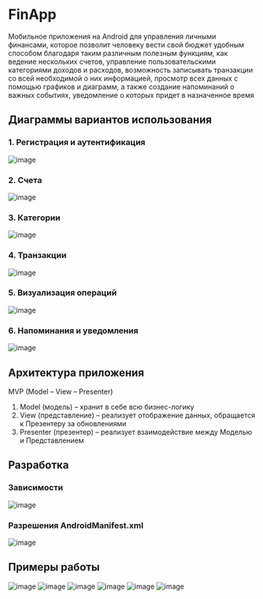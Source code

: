 # FinApp

Мобильное приложения на Android для управления личными финансами, которое позволит человеку вести свой бюджет удобным способом благодаря таким различным полезным функциям, как ведение нескольких счетов, управление пользовательскими категориями доходов и расходов, возможность записывать транзакции со всей необходимой о них информацией, просмотр всех данных с помощью графиков и диаграмм, а также создание напоминаний о важных событиях, уведомление о которых придет в назначенное время

## Диаграммы вариантов использования

### 1. Регистрация и аутентификация
![image](https://github.com/user-attachments/assets/37c83dfd-e5a7-4373-b7e8-b27629d73e43)

### 2. Счета
![image](https://github.com/user-attachments/assets/8036f0e5-bee9-4953-b756-84cfe488434b)

### 3. Категории
![image](https://github.com/user-attachments/assets/1b78cd3a-a7eb-4ae5-8db3-a980f093d417)

### 4. Транзакции
![image](https://github.com/user-attachments/assets/181c04bd-001f-4156-a459-bdabc82140a0)

### 5. Визуализация операций
![image](https://github.com/user-attachments/assets/1d4482ab-18b5-4b4d-9c54-6453c963d676)

### 6. Напоминания и уведомления
![image](https://github.com/user-attachments/assets/24297ab7-f1ac-4e7c-94d4-7ecf4e3b923b)

## Архитектура приложения

MVP (Model – View – Presenter)

1) Model (модель) – хранит в себе всю бизнес-логику
2) View (представление) – реализует отображение данных, обращается к Презентеру за обновлениями
3) Presenter (презентер) – реализует взаимодействие между Моделью и Представлением

## Разработка

### Зависимости

![image](https://github.com/user-attachments/assets/4547c47a-aab6-483d-8d82-c64333601639)

### Разрешения AndroidManifest.xml

![image](https://github.com/user-attachments/assets/a77b0c06-909a-497a-b749-391aedebdbfc)


## Примеры работы

![image](https://github.com/user-attachments/assets/2b400cb3-70fa-417d-8870-7d5f27f22446)
![image](https://github.com/user-attachments/assets/6543f0fb-f7c9-4137-9dce-c8e93fd7ead6)
![image](https://github.com/user-attachments/assets/e0825829-c426-4c93-851d-ea1a5eb847c9)
![image](https://github.com/user-attachments/assets/35972322-ee1b-4658-b901-c30968dbd7f4)
![image](https://github.com/user-attachments/assets/83a64645-0ed5-4574-9901-00ee73c837d2)
![image](https://github.com/user-attachments/assets/8a5a990f-5063-4caf-92e1-48ec552cf147)


